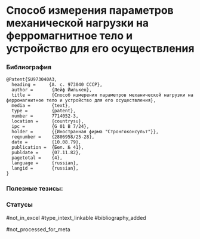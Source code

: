# Способ измерения параметров механической нагрузки на ферромагнитное тело и устройство для его осуществления

### Библиография
```
@Patent{SU973040A3,
  heading =     {А. с. 973040 СССР},
  author =       {Лейф Йилькен},
  title =        {Способ измерения параметров механической нагрузки на ферромагнитное тело и устройство для его осуществления},
  media =        {text},
  type =         {patent},
  number =       7714052-3,
  location =     {countrysu},
  ipc =          {G 01 B 7/24},
  holder =       {{Иностранная фирма "Стронгоконсульт"}},
  reqnumber =    {2806958/25-28},
  date =         {10.08.79},
  publication =  {Бюл. № 41},
  publdate =     {07.11.82},
  pagetotal =    {4},
  language =     {russian},
  langid =       {russian},
}
```

### Полезные тезисы:

### Статусы
#not_in_excel 
#type_intext_linkable
#bibliography_added

#not_processed_for_meta

